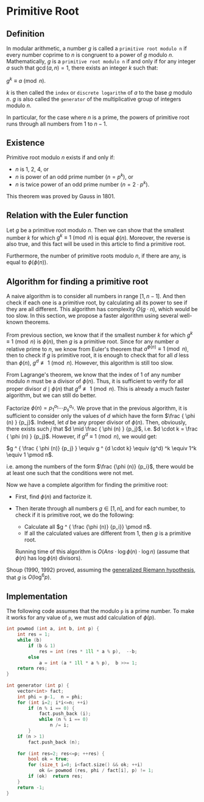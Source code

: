 # Primitive Root

## Definition

In modular arithmetic, a number $g$ is called a `primitive root modulo n` if every number coprime to $n$ is congruent to a power of $g$ modulo $n$. Mathematically, $g$ is a `primitive root modulo n` if and only if for any integer $a$ such that $\gcd(a, n) = 1$, there exists an integer $k$ such that:

$g^k \equiv a \pmod n$.

$k$ is then called the `index` or `discrete logarithm` of $a$ to the base $g$ modulo $n$. $g$ is also called the `generator` of the multiplicative group of integers modulo $n$.

In particular, for the case where $n$ is a prime, the powers of primitive root runs through all numbers from $1$ to $n-1$.

## Existence

Primitive root modulo $n$ exists if and only if:

* $n$ is 1, 2, 4, or
* $n$ is power of an odd prime number $(n = p^k)$, or
* $n$ is twice power of an odd prime number $(n = 2 \cdot p^k)$.

This theorem was proved by Gauss in 1801.

## Relation with the Euler function

Let $g$ be a primitive root modulo $n$. Then we can show that the smallest number $k$ for which $g^k \equiv 1 \pmod n$ is equal $\phi (n)$. Moreover, the reverse is also true, and this fact will be used in this article to find a primitive root.

Furthermore, the number of primitive roots modulo $n$, if there are any, is equal to $\phi (\phi (n) )$.

## Algorithm for finding a primitive root

A naive algorithm is to consider all numbers in range $[1, n-1]$. And then check if each one is a primitive root, by calculating all its power to see if they are all different. This algorithm has complexity $O(g \cdot n)$, which would be too slow. In this section, we propose a faster algorithm using several well-known theorems.

From previous section, we know that if the smallest number $k$ for which $g^k \equiv 1 \pmod n$ is $\phi (n)$, then $g$ is a primitive root. Since for any number $a$ relative prime to $n$, we know from Euler's theorem that $a ^ { \phi (n) } \equiv 1 \pmod n$, then to check if $g$ is primitive root, it is enough to check that for all $d$ less than $\phi (n)$, $g^d \not \equiv 1 \pmod n$. However, this algorithm is still too slow.

From Lagrange's theorem, we know that the index of 1 of any number modulo $n$ must be a divisor of $\phi (n)$. Thus, it is sufficient to verify for all proper divisor $d \mid \phi (n)$ that $g^d \not \equiv 1 \pmod n$. This is already a much faster algorithm, but we can still do better.

Factorize $\phi (n) = p_1 ^ {a_1} \cdots p_s ^ {a_s}$. We prove that in the previous algorithm, it is sufficient to consider only the values of $d$ which have the form $\frac { \phi (n) } {p_j}$. Indeed, let $d$ be any proper divisor of $\phi (n)$. Then, obviously, there exists such $j$ that $d \mid \frac { \phi (n) } {p_j}$, i.e. $d \cdot k = \frac { \phi (n) } {p_j}$. However, if $g^d \equiv 1 \pmod n$, we would get:

$g ^ { \frac { \phi (n)} {p_j} } \equiv g ^ {d \cdot k} \equiv (g^d) ^k \equiv 1^k \equiv 1 \pmod n$.

i.e. among the numbers of the form $\frac {\phi (n)} {p_i}$, there would be at least one such that the conditions were not met.

Now we have a complete algorithm for finding the primitive root:

* First, find $\phi (n)$ and factorize it.
* Then iterate through all numbers $g \in [1, n]$, and for each number, to check if it is primitive root, we do the following:

    * Calculate all $g ^ { \frac {\phi (n)} {p_i}} \pmod n$.
    * If all the calculated values are different from $1$, then $g$ is a primitive root.

    Running time of this algorithm is $O(Ans \cdot \log \phi (n) \cdot \log n)$ (assume that $\phi (n)$ has $\log \phi (n)$ divisors).

Shoup (1990, 1992) proved, assuming the [generalized Riemann hypothesis](http://en.wikipedia.org/wiki/Generalized_Riemann_hypothesis), that $g$ is $O(\log^6 p)$.

## Implementation

The following code assumes that the modulo `p` is a prime number. To make it works for any value of `p`, we must add calculation of $\phi (p)$. 

```cpp
int powmod (int a, int b, int p) {
	int res = 1;
	while (b)
		if (b & 1)
			res = int (res * 1ll * a % p),  --b;
		else
			a = int (a * 1ll * a % p),  b >>= 1;
	return res;
}
 
int generator (int p) {
	vector<int> fact;
	int phi = p-1,  n = phi;
	for (int i=2; i*i<=n; ++i)
		if (n % i == 0) {
			fact.push_back (i);
			while (n % i == 0)
				n /= i;
		}
	if (n > 1)
		fact.push_back (n);
 
	for (int res=2; res<=p; ++res) {
		bool ok = true;
		for (size_t i=0; i<fact.size() && ok; ++i)
			ok &= powmod (res, phi / fact[i], p) != 1;
		if (ok)  return res;
	}
	return -1;
}
```
